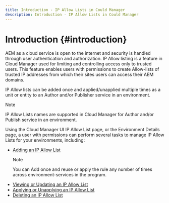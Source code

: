 ```yaml
---
title: Introduction - IP Allow Lists in Could Manager
description: Introduction - IP Allow Lists in Could Manager
---
```


# Introduction {#introduction}

AEM as a cloud service is open to the internet and security is handled through user authentication and authorization. IP Allow listing is a feature in Cloud Manager used for limiting and controlling access only to trusted users. This feature enables users with permissions to create Allow-lists of trusted IP addresses from which their sites users can access their AEM domains. 

IP Allow lists can be added once and applied/unapplied multiple times as a unit or entity to an Author and/or Publisher service in an environment.

>[!NOTE]
>IP Allow Lists names are supported in Cloud Manager for Author and/or Publish service in an environment.

Using the Cloud Manager UI IP Allow List page, or the Environment Details page, a user with permissions can perform several tasks to manage IP Allow Lists for your environments, including:

* [Adding an IP Allow List](/help/implementing/cloud-manager/ip-allow-lists/add-ip-allow-lists.md)
    >[!NOTE]
    > You can Add once and reuse or apply the rule any number of times across environment-services in the program.
* [Viewing or Updating an IP Allow List](/help/implementing/cloud-manager/ip-allow-lists/view-update-ip-allow-list.md) 
* [Applying or Unapplying an IP Allow List](/help/implementing/cloud-manager/ip-allow-lists/apply-allow-list.md)
* [Deleting an IP Allow List](/help/implementing/cloud-manager/ip-allow-lists/delete-ip-allow-list.md)